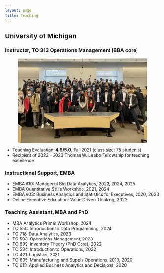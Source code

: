 ```yaml
---
layout: page
title: Teaching
---
```


## University of Michigan
### Instructor, TO 313 Operations Management (BBA core)
<!-- **TO 313: Operations Management**, Fall 2021 -->

<img style="display: block; margin: auto;" src="/public/to313_pic.jpeg" alt="drawing" width="420" height = "275"/>

- Teaching Evaluation: **4.9/5.0**, Fall 2021 (class size: 75 students)
- Recipient of 2022 - 2023 Thomas W. Leabo Fellowship for teaching excellence

### Instructional Support, EMBA
- EMBA 610: Managerial Big Data Analytics, 2022, 2024, 2025
- EMBA Quantitative Skills Workshop, 2021, 2024
- EMBA 603: Business Analytics and Statistics for Executives, 2020, 2023
- Online Executive Education: Value Driven Thinking, 2022

### Teaching Assistant, MBA and PhD
- MBA Analytics Primer Workshop, 2024
- TO 550: Introduction to Data Programming, 2024
- TO 718: Data Analytics, 2023
- TO 593: Operations Management, 2023
- TO 899: Inventory Theory (PhD Core), 2022
- TO 534: Introduction to Operations, 2022
- TO 421: Logistics, 2021
- TO 605: Manufacturing and Supply Operations, 2019, 2020
- TO 618: Applied Business Analytics and Decisions, 2020



